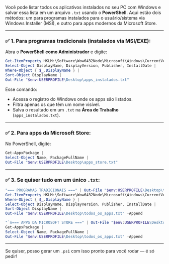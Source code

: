 Você pode listar todos os aplicativos instalados no seu PC com Windows e salvar essa lista em um arquivo `.txt` usando o **PowerShell**. Aqui estão dois métodos: um para programas instalados para o usuário/sistema via Windows Installer (MSI), e outro para apps modernos da Microsoft Store.

---

### ✅ **1. Para programas tradicionais (instalados via MSI/EXE):**

Abra o **PowerShell como Administrador** e digite:

```powershell
Get-ItemProperty HKLM:\Software\Wow6432Node\Microsoft\Windows\CurrentVersion\Uninstall\*, HKLM:\Software\Microsoft\Windows\CurrentVersion\Uninstall\* |
Select-Object DisplayName, DisplayVersion, Publisher, InstallDate |
Where-Object { $_.DisplayName } |
Sort-Object DisplayName |
Out-File "$env:USERPROFILE\Desktop\apps_instalados.txt"
```

Esse comando:

* Acessa o registro do Windows onde os apps são listados.
* Filtra apenas os que têm um nome visível.
* Salva o resultado em um `.txt` na **Área de Trabalho** (`apps_instalados.txt`).

---

### ✅ **2. Para apps da Microsoft Store:**

No PowerShell, digite:

```powershell
Get-AppxPackage |
Select-Object Name, PackageFullName |
Out-File "$env:USERPROFILE\Desktop\apps_store.txt"
```

---

### ✅ **3. Se quiser tudo em um único `.txt`:**

```powershell
"=== PROGRAMAS TRADICIONAIS ===" | Out-File "$env:USERPROFILE\Desktop\todos_os_apps.txt"
Get-ItemProperty HKLM:\Software\Wow6432Node\Microsoft\Windows\CurrentVersion\Uninstall\*, HKLM:\Software\Microsoft\Windows\CurrentVersion\Uninstall\* |
Where-Object { $_.DisplayName } |
Select-Object DisplayName, DisplayVersion, Publisher, InstallDate |
Sort-Object DisplayName |
Out-File "$env:USERPROFILE\Desktop\todos_os_apps.txt" -Append

"`n=== APPS DA MICROSOFT STORE ===" | Out-File "$env:USERPROFILE\Desktop\todos_os_apps.txt" -Append
Get-AppxPackage |
Select-Object Name, PackageFullName |
Out-File "$env:USERPROFILE\Desktop\todos_os_apps.txt" -Append
```

---

Se quiser, posso gerar um `.ps1` com isso pronto para você rodar — é só pedir!
